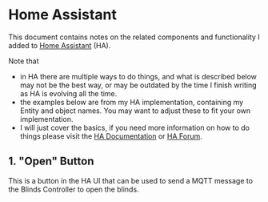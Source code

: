 # Home Assistant

This document contains notes on the related components and functionality I added to [Home Assistant](https://www.home-assistant.io/) (HA).    

Note that    
- in HA there are multiple ways to do things, and what is described below may not be the best way, or may be outdated by the time I finish writing as HA is evolving all the time.
- the examples below are from my HA implementation, containing my Entity and object names. You may want to adjust these to fit your own implementation. 
- I will just cover the basics, if you need more information on how to do things please visit the [HA Documentation](https://www.home-assistant.io/docs/) or [HA Forum](https://community.home-assistant.io/). 

## 1. "Open" Button
This is a button in the HA UI that can be used to send a MQTT message to the Blinds Controller to open the blinds. 

